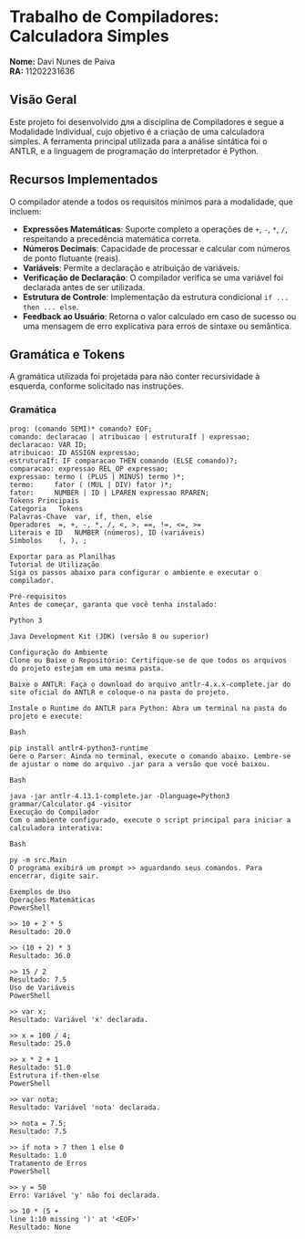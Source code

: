 # Trabalho de Compiladores: Calculadora Simples

**Nome:** Davi Nunes de Paiva  
**RA:** 11202231636

## Visão Geral

Este projeto foi desenvolvido для a disciplina de Compiladores e segue a Modalidade Individual, cujo objetivo é a criação de uma calculadora simples. A ferramenta principal utilizada para a análise sintática foi o ANTLR, e a linguagem de programação do interpretador é Python.

## Recursos Implementados

O compilador atende a todos os requisitos mínimos para a modalidade, que incluem:

-   **Expressões Matemáticas**: Suporte completo a operações de `+`, `-`, `*`, `/`, respeitando a precedência matemática correta.
-   **Números Decimais**: Capacidade de processar e calcular com números de ponto flutuante (reais).
-   **Variáveis**: Permite a declaração e atribuição de variáveis.
-   **Verificação de Declaração**: O compilador verifica se uma variável foi declarada antes de ser utilizada.
-   **Estrutura de Controle**: Implementação da estrutura condicional `if ... then ... else`.
-   **Feedback ao Usuário**: Retorna o valor calculado em caso de sucesso ou uma mensagem de erro explicativa para erros de sintaxe ou semântica.

## Gramática e Tokens

A gramática utilizada foi projetada para não conter recursividade à esquerda, conforme solicitado nas instruções.

### Gramática
```antlr
prog: (comando SEMI)* comando? EOF;
comando: declaracao | atribuicao | estruturaIf | expressao;
declaracao: VAR ID;
atribuicao: ID ASSIGN expressao;
estruturaIf: IF comparacao THEN comando (ELSE comando)?;
comparacao: expressao REL_OP expressao;
expressao: termo ( (PLUS | MINUS) termo )*;
termo:     fator ( (MUL | DIV) fator )*;
fator:     NUMBER | ID | LPAREN expressao RPAREN;
Tokens Principais
Categoria	Tokens
Palavras-Chave	var, if, then, else
Operadores	=, +, -, *, /, <, >, ==, !=, <=, >=
Literais e ID	NUMBER (números), ID (variáveis)
Símbolos	(, ), ;

Exportar para as Planilhas
Tutorial de Utilização
Siga os passos abaixo para configurar o ambiente e executar o compilador.

Pré-requisitos
Antes de começar, garanta que você tenha instalado:

Python 3

Java Development Kit (JDK) (versão 8 ou superior)

Configuração do Ambiente
Clone ou Baixe o Repositório: Certifique-se de que todos os arquivos do projeto estejam em uma mesma pasta.

Baixe o ANTLR: Faça o download do arquivo antlr-4.x.x-complete.jar do site oficial do ANTLR e coloque-o na pasta do projeto.

Instale o Runtime do ANTLR para Python: Abra um terminal na pasta do projeto e execute:

Bash

pip install antlr4-python3-runtime
Gere o Parser: Ainda no terminal, execute o comando abaixo. Lembre-se de ajustar o nome do arquivo .jar para a versão que você baixou.

Bash

java -jar antlr-4.13.1-complete.jar -Dlanguage=Python3 grammar/Calculator.g4 -visitor
Execução do Compilador
Com o ambiente configurado, execute o script principal para iniciar a calculadora interativa:

Bash

py -m src.Main
O programa exibirá um prompt >> aguardando seus comandos. Para encerrar, digite sair.

Exemplos de Uso
Operações Matemáticas
PowerShell

>> 10 + 2 * 5
Resultado: 20.0

>> (10 + 2) * 3
Resultado: 36.0

>> 15 / 2
Resultado: 7.5
Uso de Variáveis
PowerShell

>> var x;
Resultado: Variável 'x' declarada.

>> x = 100 / 4;
Resultado: 25.0

>> x * 2 + 1
Resultado: 51.0
Estrutura if-then-else
PowerShell

>> var nota;
Resultado: Variável 'nota' declarada.

>> nota = 7.5;
Resultado: 7.5

>> if nota > 7 then 1 else 0
Resultado: 1.0
Tratamento de Erros
PowerShell

>> y = 50
Erro: Variável 'y' não foi declarada.

>> 10 * (5 +
line 1:10 missing ')' at '<EOF>'
Resultado: None
